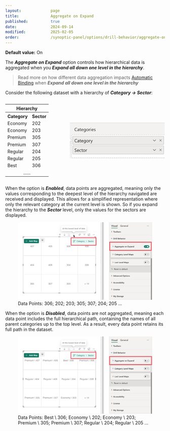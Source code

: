 ```yaml
---
layout:             page
title:              Aggregate on Expand
published:          true
date:               2024-09-14
modified:           2025-02-05
order:              /synoptic-panel/options/drill-behavior/aggregate-on-expand
---
```

**Default value:** On

The ***Aggregate on Expand*** option controls how hierarchical data is aggregated when you ***Expand all down one level in the hierarchy***.

> Read more on how different data aggregation impacts [Automatic Binding](./../../concepts/data-binding.md#automatic-binding-when-hierarchy-is-expanded) when ***Expand all down one level in the hierarchy***

Consider the following dataset with a hierarchy of ***Category → Sector***:

<div style="display:flex;">
    <table width="50%">
    <tr><th colspan="3">Hierarchy</th></tr>
    <tr>
        <th>Category</th>
        <th>Sector</th>
    </tr>
    <tr>
        <td>Economy</td>
        <td>202</td>
    </tr>
    <tr>
        <td>Economy</td>
        <td>203</td>
    </tr>
    <tr>
        <td>Premium</td>
        <td>305</td>
    </tr>
    <tr>
        <td>Premium</td>
        <td>307</td>
    </tr>
    <tr>
        <td>Regular</td>
        <td>204</td>
    </tr>
    <tr>
        <td>Regular</td>
        <td>205</td>
    </tr>
        <tr>
        <td>Best</td>
        <td>306</td>
    </tr>
    <tr>
        <td colspan="2" style="text-align:center;" >......</td>
    </tr>
</table>
 <img src="images/catergories-field-2-levels.png" style="width:300px; align-self:center;" >
</div>

When the option is ***Enabled***, data points are aggregated, meaning only the values corresponding to the deepest level of the hierarchy navigated are received and displayed. This allows for a simplified representation where only the relevant category at the current level is shown. So if you expand the hierarchy to the ***Sector*** level, only the values for the sectors are displayed.

<figure>
    <img src="images/aggregate-on-expand-enabled.png" >
    <figcaption>
        Data Points: 306; 202; 203; 305; 307; 204; 205 ...
    </figcaption>
</figure>

When the option is ***Disabled***, data points are not aggregated, meaning each data point includes the full hierarchical path, containing the names of all parent categories up to the top level. As a result, every data point retains its full path in the dataset.

<figure>
    <img src="images/aggregate-on-expand-disabled.png" >
    <figcaption>
        Data Points: Best \ 306; Economy \ 202; Economy \ 203; Premium \ 305; Premium \ 307; Regular \ 204; Regular \ 205 ...
    </figcaption>
</figure>